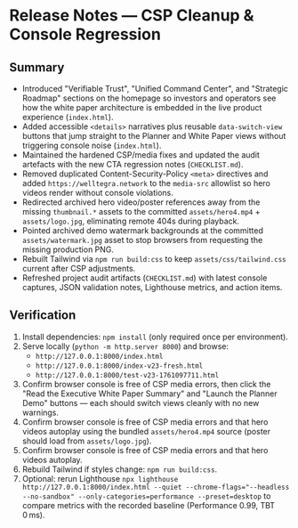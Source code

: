 # Release Notes — CSP Cleanup & Console Regression

## Summary

- Introduced "Verifiable Trust", "Unified Command Center", and "Strategic Roadmap" sections on the homepage so investors and operators see how the white paper architecture is embedded in the live product experience (`index.html`).
- Added accessible `<details>` narratives plus reusable `data-switch-view` buttons that jump straight to the Planner and White Paper views without triggering console noise (`index.html`).
- Maintained the hardened CSP/media fixes and updated the audit artefacts with the new CTA regression notes (`CHECKLIST.md`).
- Removed duplicated Content-Security-Policy `<meta>` directives and added `https://welltegra.network` to the `media-src` allowlist so hero videos render without console violations.
- Redirected archived hero video/poster references away from the missing `thumbnail.*` assets to the committed `assets/hero4.mp4` + `assets/logo.jpg`, eliminating remote 404s during playback.
- Pointed archived demo watermark backgrounds at the committed `assets/watermark.jpg` asset to stop browsers from requesting the missing production PNG.
- Rebuilt Tailwind via `npm run build:css` to keep `assets/css/tailwind.css` current after CSP adjustments.
- Refreshed project audit artifacts (`CHECKLIST.md`) with latest console captures, JSON validation notes, Lighthouse metrics, and action items.

## Verification

1. Install dependencies: `npm install` (only required once per environment).
2. Serve locally (`python -m http.server 8000`) and browse:
   - `http://127.0.0.1:8000/index.html`
   - `http://127.0.0.1:8000/index-v23-fresh.html`
   - `http://127.0.0.1:8000/test-v23-1761097711.html`
3. Confirm browser console is free of CSP media errors, then click the "Read the Executive White Paper Summary" and "Launch the Planner Demo" buttons — each should switch views cleanly with no new warnings.
3. Confirm browser console is free of CSP media errors and that hero videos autoplay using the bundled `assets/hero4.mp4` source (poster should load from `assets/logo.jpg`).
3. Confirm browser console is free of CSP media errors and that hero videos autoplay.
4. Rebuild Tailwind if styles change: `npm run build:css`.
5. Optional: rerun Lighthouse `npx lighthouse http://127.0.0.1:8000/index.html --quiet --chrome-flags="--headless --no-sandbox" --only-categories=performance --preset=desktop` to compare metrics with the recorded baseline (Performance 0.99, TBT 0 ms).
